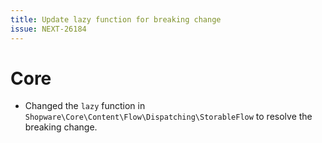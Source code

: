```yaml
---
title: Update lazy function for breaking change
issue: NEXT-26184
---
```

# Core
* Changed the `lazy` function in `Shopware\Core\Content\Flow\Dispatching\StorableFlow` to resolve the breaking change.
